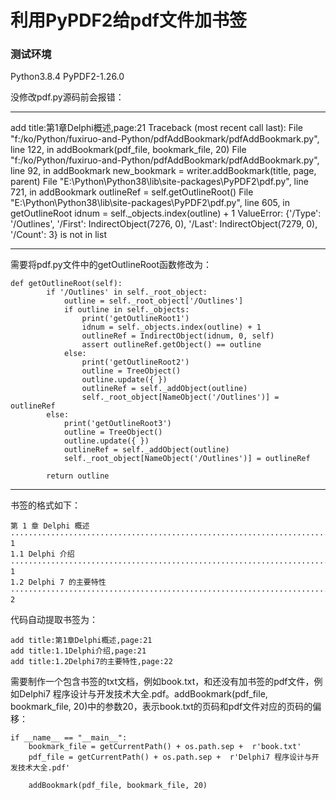 # 利用PyPDF2给pdf文件加书签

### 测试环境
Python3.8.4 PyPDF2-1.26.0 

没修改pdf.py源码前会报错：
***
add title:第1章Delphi概述,page:21
Traceback (most recent call last):
  File "f:/ko/Python/fuxiruo-and-Python/pdfAddBookmark/pdfAddBookmark.py", line 122, in <module>
    addBookmark(pdf_file, bookmark_file, 20)
  File "f:/ko/Python/fuxiruo-and-Python/pdfAddBookmark/pdfAddBookmark.py", line 92, in addBookmark
    new_bookmark = writer.addBookmark(title, page, parent)
  File "E:\Python\Python38\lib\site-packages\PyPDF2\pdf.py", line 721, in addBookmark
    outlineRef = self.getOutlineRoot()
  File "E:\Python\Python38\lib\site-packages\PyPDF2\pdf.py", line 605, in getOutlineRoot
    idnum = self._objects.index(outline) + 1
ValueError: {'/Type': '/Outlines', '/First': IndirectObject(7276, 0), '/Last': IndirectObject(7279, 0), '/Count': 3} is not in list
***

需要将pdf.py文件中的getOutlineRoot函数修改为：
```
def getOutlineRoot(self):
        if '/Outlines' in self._root_object:
            outline = self._root_object['/Outlines']
            if outline in self._objects:
                print('getOutlineRoot1')
                idnum = self._objects.index(outline) + 1
                outlineRef = IndirectObject(idnum, 0, self)
                assert outlineRef.getObject() == outline
            else:
                print('getOutlineRoot2')
                outline = TreeObject()
                outline.update({ })
                outlineRef = self._addObject(outline)
                self._root_object[NameObject('/Outlines')] = outlineRef
        else:
            print('getOutlineRoot3')
            outline = TreeObject()
            outline.update({ })
            outlineRef = self._addObject(outline)
            self._root_object[NameObject('/Outlines')] = outlineRef

        return outline
```

***

书签的格式如下：
```
第 1 章 Delphi 概述············································································································· 1 
1.1 Delphi 介绍··············································································································· 1 
1.2 Delphi 7 的主要特性································································································· 2 
```

代码自动提取书签为：
```
add title:第1章Delphi概述,page:21
add title:1.1Delphi介绍,page:21
add title:1.2Delphi7的主要特性,page:22
```

需要制作一个包含书签的txt文档，例如book.txt，和还没有加书签的pdf文件，例如Delphi7 程序设计与开发技术大全.pdf。addBookmark(pdf_file, bookmark_file, 20)中的参数20，表示book.txt的页码和pdf文件对应的页码的偏移：
```
if __name__ == "__main__":
    bookmark_file = getCurrentPath() + os.path.sep +  r'book.txt'
    pdf_file = getCurrentPath() + os.path.sep +  r'Delphi7 程序设计与开发技术大全.pdf'

    addBookmark(pdf_file, bookmark_file, 20)
```